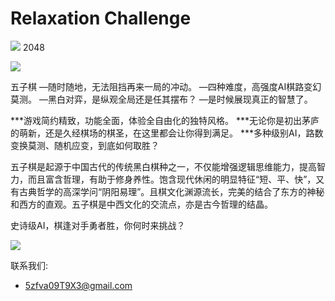 # Relaxation Challenge

![](1.PNG)
2048
        
![](3.PNG)

五子棋
—随时随地，无法阻挡再来一局的冲动。
—四种难度，高强度AI棋路变幻莫测。
—黑白对弈，是纵观全局还是任其摆布？
—是时候展现真正的智慧了。

***游戏简约精致，功能全面，体验全自由化的独特风格。
***无论你是初出茅庐的萌新，还是久经棋场的棋圣，在这里都会让你得到满足。
***多种级别AI，路数变换莫测、随机应变，到底如何取胜？

五子棋是起源于中国古代的传统黑白棋种之一，不仅能增强逻辑思维能力，提高智力，而且富含哲理，有助于修身养性。饱含现代休闲的明显特征“短、平、快”，又有古典哲学的高深学问“阴阳易理”。且棋文化渊源流长，完美的结合了东方的神秘和西方的直观。五子棋是中西文化的交流点，亦是古今哲理的结晶。

史诗级AI，棋逢对手勇者胜，你何时来挑战？


![](2.PNG)



联系我们:
- 5zfva09T9X3@gmail.com
